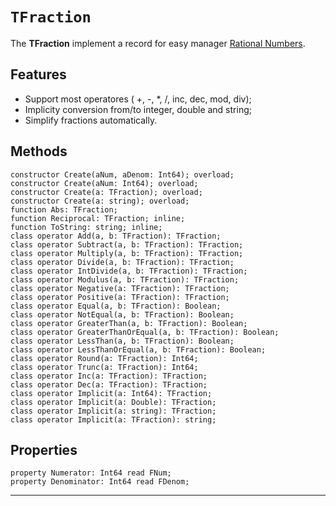 
# ``TFraction`` 

The **TFraction** implement a record for easy manager [Rational Numbers](https://en.wikipedia.org/wiki/Rational_number).

## Features

 - Support most operatores ( +, -, *, /, inc, dec, mod, div);
 - Implicity conversion from/to integer, double and string;
 - Simplify fractions automatically.

## Methods

	constructor Create(aNum, aDenom: Int64); overload;
	constructor Create(aNum: Int64); overload;
	constructor Create(a: TFraction); overload;
	constructor Create(a: string); overload;
	function Abs: TFraction;
	function Reciprocal: TFraction; inline;
	function ToString: string; inline;
	class operator Add(a, b: TFraction): TFraction;
	class operator Subtract(a, b: TFraction): TFraction;
	class operator Multiply(a, b: TFraction): TFraction;
	class operator Divide(a, b: TFraction): TFraction;
	class operator IntDivide(a, b: TFraction): TFraction;
	class operator Modulus(a, b: TFraction): TFraction;
	class operator Negative(a: TFraction): TFraction;
	class operator Positive(a: TFraction): TFraction;
	class operator Equal(a, b: TFraction): Boolean;
	class operator NotEqual(a, b: TFraction): Boolean;
	class operator GreaterThan(a, b: TFraction): Boolean;
	class operator GreaterThanOrEqual(a, b: TFraction): Boolean;
	class operator LessThan(a, b: TFraction): Boolean;
	class operator LessThanOrEqual(a, b: TFraction): Boolean;
	class operator Round(a: TFraction): Int64;
	class operator Trunc(a: TFraction): Int64;
	class operator Inc(a: TFraction): TFraction;
	class operator Dec(a: TFraction): TFraction;
	class operator Implicit(a: Int64): TFraction;
	class operator Implicit(a: Double): TFraction;
	class operator Implicit(a: string): TFraction;
	class operator Implicit(a: TFraction): string;

## Properties	
	property Numerator: Int64 read FNum;
	property Denominator: Int64 read FDenom;

 <hr width=”100%”>